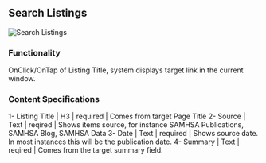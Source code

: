 ## Search Listings

![Search Listings](../assets/img/search/listing.png)

### Functionality
OnClick/OnTap of Listing Title, system displays target link in the current window.

### Content Specifications
1- Listing Title | H3 | required | Comes from target Page Title
2- Source | Text | reqired | Shows items source, for instance SAMHSA Publications, SAMHSA Blog, SAMHSA Data
3- Date | Text | required | Shows source date. In most instances this will be the publication date.
4- Summary | Text | reqired | Comes from the target summary field.
